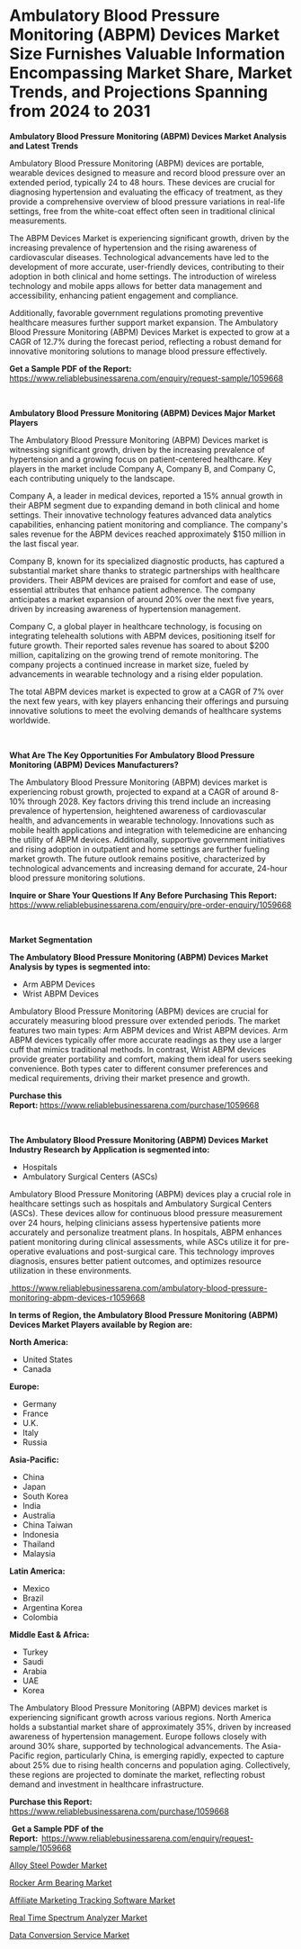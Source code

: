 <p><h1>Ambulatory Blood Pressure Monitoring (ABPM) Devices Market Size Furnishes Valuable Information Encompassing Market Share, Market Trends, and Projections Spanning from 2024 to 2031</h1></p><p><strong>Ambulatory Blood Pressure Monitoring (ABPM) Devices Market Analysis and Latest Trends</strong></p>
<p><p>Ambulatory Blood Pressure Monitoring (ABPM) devices are portable, wearable devices designed to measure and record blood pressure over an extended period, typically 24 to 48 hours. These devices are crucial for diagnosing hypertension and evaluating the efficacy of treatment, as they provide a comprehensive overview of blood pressure variations in real-life settings, free from the white-coat effect often seen in traditional clinical measurements. </p><p>The ABPM Devices Market is experiencing significant growth, driven by the increasing prevalence of hypertension and the rising awareness of cardiovascular diseases. Technological advancements have led to the development of more accurate, user-friendly devices, contributing to their adoption in both clinical and home settings. The introduction of wireless technology and mobile apps allows for better data management and accessibility, enhancing patient engagement and compliance. </p><p>Additionally, favorable government regulations promoting preventive healthcare measures further support market expansion. The Ambulatory Blood Pressure Monitoring (ABPM) Devices Market is expected to grow at a CAGR of 12.7% during the forecast period, reflecting a robust demand for innovative monitoring solutions to manage blood pressure effectively.</p></p>
<p><strong>Get a Sample PDF of the Report:&nbsp;</strong> <a href="https://www.reliablebusinessarena.com/enquiry/request-sample/1059668?utm_campaign=1841&utm_medium=2&utm_source=Github&utm_content=ia&utm_term=07122024&utm_id=ambulatory-blood-pressure-monitoring-abpm-devices">https://www.reliablebusinessarena.com/enquiry/request-sample/1059668</a></p>
<p>&nbsp;</p>
<p><strong>Ambulatory Blood Pressure Monitoring (ABPM) Devices Major Market Players</strong></p>
<p><p>The Ambulatory Blood Pressure Monitoring (ABPM) Devices market is witnessing significant growth, driven by the increasing prevalence of hypertension and a growing focus on patient-centered healthcare. Key players in the market include Company A, Company B, and Company C, each contributing uniquely to the landscape.</p><p>Company A, a leader in medical devices, reported a 15% annual growth in their ABPM segment due to expanding demand in both clinical and home settings. Their innovative technology features advanced data analytics capabilities, enhancing patient monitoring and compliance. The company's sales revenue for the ABPM devices reached approximately $150 million in the last fiscal year.</p><p>Company B, known for its specialized diagnostic products, has captured a substantial market share thanks to strategic partnerships with healthcare providers. Their ABPM devices are praised for comfort and ease of use, essential attributes that enhance patient adherence. The company anticipates a market expansion of around 20% over the next five years, driven by increasing awareness of hypertension management.</p><p>Company C, a global player in healthcare technology, is focusing on integrating telehealth solutions with ABPM devices, positioning itself for future growth. Their reported sales revenue has soared to about $200 million, capitalizing on the growing trend of remote monitoring. The company projects a continued increase in market size, fueled by advancements in wearable technology and a rising elder population.</p><p>The total ABPM devices market is expected to grow at a CAGR of 7% over the next few years, with key players enhancing their offerings and pursuing innovative solutions to meet the evolving demands of healthcare systems worldwide.</p></p>
<p>&nbsp;</p>
<p><strong>What Are The Key Opportunities For Ambulatory Blood Pressure Monitoring (ABPM) Devices Manufacturers?</strong></p>
<p><p>The Ambulatory Blood Pressure Monitoring (ABPM) devices market is experiencing robust growth, projected to expand at a CAGR of around 8-10% through 2028. Key factors driving this trend include an increasing prevalence of hypertension, heightened awareness of cardiovascular health, and advancements in wearable technology. Innovations such as mobile health applications and integration with telemedicine are enhancing the utility of ABPM devices. Additionally, supportive government initiatives and rising adoption in outpatient and home settings are further fueling market growth. The future outlook remains positive, characterized by technological advancements and increasing demand for accurate, 24-hour blood pressure monitoring solutions.</p></p>
<p><strong>Inquire or Share Your Questions If Any Before Purchasing This Report:</strong> <a href="https://www.reliablebusinessarena.com/enquiry/pre-order-enquiry/1059668?utm_campaign=1841&utm_medium=2&utm_source=Github&utm_content=ia&utm_term=07122024&utm_id=ambulatory-blood-pressure-monitoring-abpm-devices">https://www.reliablebusinessarena.com/enquiry/pre-order-enquiry/1059668</a></p>
<p>&nbsp;</p>
<p><strong>Market Segmentation</strong></p>
<p><strong>The Ambulatory Blood Pressure Monitoring (ABPM) Devices Market Analysis by types is segmented into:</strong></p>
<p><ul><li>Arm ABPM Devices</li><li>Wrist ABPM Devices</li></ul></p>
<p><p>Ambulatory Blood Pressure Monitoring (ABPM) devices are crucial for accurately measuring blood pressure over extended periods. The market features two main types: Arm ABPM devices and Wrist ABPM devices. Arm ABPM devices typically offer more accurate readings as they use a larger cuff that mimics traditional methods. In contrast, Wrist ABPM devices provide greater portability and comfort, making them ideal for users seeking convenience. Both types cater to different consumer preferences and medical requirements, driving their market presence and growth.</p></p>
<p><strong>Purchase this Report:&nbsp;</strong><a href="https://www.reliablebusinessarena.com/purchase/1059668?utm_campaign=1841&utm_medium=2&utm_source=Github&utm_content=ia&utm_term=07122024&utm_id=ambulatory-blood-pressure-monitoring-abpm-devices">https://www.reliablebusinessarena.com/purchase/1059668</a></p>
<p>&nbsp;</p>
<p><strong>The Ambulatory Blood Pressure Monitoring (ABPM) Devices Market Industry Research by Application is segmented into:</strong></p>
<p><ul><li>Hospitals</li><li>Ambulatory Surgical Centers (ASCs)</li></ul></p>
<p><p>Ambulatory Blood Pressure Monitoring (ABPM) devices play a crucial role in healthcare settings such as hospitals and Ambulatory Surgical Centers (ASCs). These devices allow for continuous blood pressure measurement over 24 hours, helping clinicians assess hypertensive patients more accurately and personalize treatment plans. In hospitals, ABPM enhances patient monitoring during clinical assessments, while ASCs utilize it for pre-operative evaluations and post-surgical care. This technology improves diagnosis, ensures better patient outcomes, and optimizes resource utilization in these environments.</p></p>
<p><a href="https://www.reliablebusinessarena.com/ambulatory-blood-pressure-monitoring-abpm-devices-r1059668?utm_campaign=1841&utm_medium=2&utm_source=Github&utm_content=ia&utm_term=07122024&utm_id=ambulatory-blood-pressure-monitoring-abpm-devices">&nbsp;https://www.reliablebusinessarena.com/ambulatory-blood-pressure-monitoring-abpm-devices-r1059668</a></p>
<p><strong>In terms of Region, the Ambulatory Blood Pressure Monitoring (ABPM) Devices Market Players available by Region are:</strong></p>
<p>
    <p> <strong> North America: </strong>
        <ul>
            <li>United States</li>
            <li>Canada</li>
        </ul>
        </p> 
    <p> <strong> Europe: </strong>
        <ul>
            <li>Germany</li>
            <li>France</li>
            <li>U.K.</li>
            <li>Italy</li>
            <li>Russia</li>
        </ul>
        </p> 
    <p> <strong> Asia-Pacific: </strong>
        <ul>
            <li>China</li>
            <li>Japan</li>
            <li>South Korea</li>
            <li>India</li>
            <li>Australia</li>
            <li>China Taiwan</li>
            <li>Indonesia</li>
            <li>Thailand</li>
            <li>Malaysia</li>
        </ul>
        </p> 
    <p> <strong> Latin America: </strong>
        <ul>
            <li>Mexico</li>
            <li>Brazil</li>
            <li>Argentina Korea</li>
            <li>Colombia</li>
        </ul>
        </p> 
    <p> <strong> Middle East & Africa: </strong>
        <ul>
            <li>Turkey</li>
            <li>Saudi</li>
            <li>Arabia</li>
            <li>UAE</li>
            <li>Korea</li>
        </ul>
    </p>
    </p>
<p><p>The Ambulatory Blood Pressure Monitoring (ABPM) devices market is experiencing significant growth across various regions. North America holds a substantial market share of approximately 35%, driven by increased awareness of hypertension management. Europe follows closely with around 30% share, supported by technological advancements. The Asia-Pacific region, particularly China, is emerging rapidly, expected to capture about 25% due to rising health concerns and population aging. Collectively, these regions are projected to dominate the market, reflecting robust demand and investment in healthcare infrastructure.</p></p>
<p><strong>Purchase this Report: </strong><a href="https://www.reliablebusinessarena.com/purchase/1059668?utm_campaign=1841&utm_medium=2&utm_source=Github&utm_content=ia&utm_term=07122024&utm_id=ambulatory-blood-pressure-monitoring-abpm-devices">https://www.reliablebusinessarena.com/purchase/1059668</a></p>
<p>&nbsp;<strong>Get a Sample PDF of the Report:&nbsp;&nbsp;</strong><a href="https://www.reliablebusinessarena.com/enquiry/request-sample/1059668?utm_campaign=1841&utm_medium=2&utm_source=Github&utm_content=ia&utm_term=07122024&utm_id=ambulatory-blood-pressure-monitoring-abpm-devices">https://www.reliablebusinessarena.com/enquiry/request-sample/1059668</a></p>
<p><strong></strong></p>
<p><p><a href="https://www.linkedin.com/pulse/alloy-steel-powder-industry-research-covering-multiple-qy5ue?utm_campaign=1841&utm_medium=2&utm_source=Github&utm_content=ia&utm_term=07122024&utm_id=ambulatory-blood-pressure-monitoring-abpm-devices">Alloy Steel Powder Market</a></p><p><a href="https://issuu.com/reportprime-2/docs/rocker-arm-bearing-market-size-2030.pptx?utm_campaign=1841&utm_medium=2&utm_source=Github&utm_content=ia&utm_term=07122024&utm_id=ambulatory-blood-pressure-monitoring-abpm-devices">Rocker Arm Bearing Market</a></p><p><a href="https://www.linkedin.com/pulse/affiliate-marketing-tracking-software-market-size-cagr-144-forecast-tf9te?utm_campaign=1841&utm_medium=2&utm_source=Github&utm_content=ia&utm_term=07122024&utm_id=ambulatory-blood-pressure-monitoring-abpm-devices">Affiliate Marketing Tracking Software Market</a></p><p><a href="https://issuu.com/reportprime-2/docs/real-time-spectrum-analyzer-market-_d6e177a961b5e7?utm_campaign=1841&utm_medium=2&utm_source=Github&utm_content=ia&utm_term=07122024&utm_id=ambulatory-blood-pressure-monitoring-abpm-devices">Real Time Spectrum Analyzer Market</a></p><p><a href="https://www.linkedin.com/pulse/how-141-growth-data-conversion-service-market-shaped-major-hqare?utm_campaign=1841&utm_medium=2&utm_source=Github&utm_content=ia&utm_term=07122024&utm_id=ambulatory-blood-pressure-monitoring-abpm-devices">Data Conversion Service Market</a></p></p>
